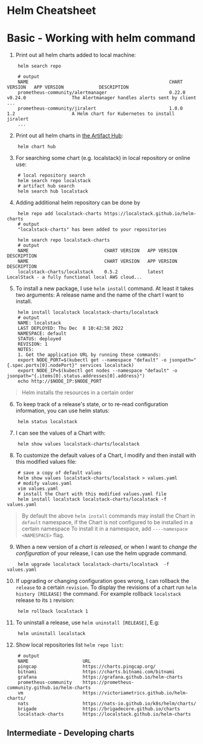 # Helm Cheatsheet

# Basic - Working with helm command
1. Print out all helm charts added to local machine:        
```
    helm search repo
```
```
    # output
    NAME                                                    CHART VERSION   APP VERSION             DESCRIPTION                                       
    prometheus-community/alertmanager                       0.22.0          v0.24.0                 The Alertmanager handles alerts sent by client ...
    prometheus-community/jiralert                           1.0.0           1.2                     A Helm chart for Kubernetes to install jiralert  
    ... 
```
2. Print out all helm charts in [the Artifact Hub](https://artifacthub.io/packages/search?kind=0):      
```
    helm chart hub
```
3. For searching some chart (e.g. localstack) in local repository or online use:
```
    # local repository search
    helm search repo localstack
    # artifact hub search
    helm search hub localstack
```
4. Adding additional helm repository can be done by
```
    helm repo add localstack-charts https://localstack.github.io/helm-charts
    # output
    "localstack-charts" has been added to your repositories

    helm search repo localstack-charts
    # output
    NAME                            CHART VERSION   APP VERSION     DESCRIPTION                                       
    NAME                            CHART VERSION   APP VERSION     DESCRIPTION                                       
    localstack-charts/localstack    0.5.2           latest          LocalStack - a fully functional local AWS cloud...
```
5. To install a new package, I use `helm install` command. At least it takes two arguments: A release name and
the name of the chart I want to install.
```
    helm install localstack localstack-charts/localstack
    # output
    NAME: localstack
    LAST DEPLOYED: Thu Dec  8 10:42:58 2022
    NAMESPACE: default
    STATUS: deployed
    REVISION: 1
    NOTES:
    1. Get the application URL by running these commands:
    export NODE_PORT=$(kubectl get --namespace "default" -o jsonpath="{.spec.ports[0].nodePort}" services localstack)
    export NODE_IP=$(kubectl get nodes --namespace "default" -o jsonpath="{.items[0].status.addresses[0].address}")
    echo http://$NODE_IP:$NODE_PORT 
```
> Helm installs the resources in a certain order

6. To keep track of a release's state, or to re-read configuration information, you can use helm status:
```
    helm status localstack
```
7. I can see the values of a Chart with:
```
    helm show values localstack-charts/localstack
```
8. To customize the default values of a Chart, I modify and then install with this modified values file:
```
    # save a copy of default values
    helm show values localstack-charts/localstack > values.yaml
    # modify values.yaml
    vim values.yaml
    # install the Chart with this modified values.yaml file
    helm install localstack localstack-charts/localstack -f values.yaml
```
> By default the above `helm install` commands may install the Chart in `default` namespace, if the Chart 
> is not configured to be installed in a certain namespace
> To install it in a namespace, add `----namespace <NAMESPACE>` flag.
        
9. When a new version of a *chart is released*, or when I want to *change the configuration* of your release, I can use the helm upgrade command.
```
    helm upgrade localstack localstack-charts/localstack  -f values.yaml 
```
10. If upgrading or changing configuration goes wrong, I can rollback the `release` to a certain `revision`. To display the revisions of a chart
run  `helm history [RELEASE]` the command. For example rollback `localstack` release to its `1` revision:
```
    helm rollback localstack 1
```
11. To uninstall a release, use `helm uninstall [RELEASE]`, E.g:
```
    helm uninstall localstack
```
12. Show local repositories list `helm repo list`:
```
    # output
    NAME                    URL                                               
    pingcap                 https://charts.pingcap.org/                       
    bitnami                 https://charts.bitnami.com/bitnami                
    grafana                 https://grafana.github.io/helm-charts             
    prometheus-community    https://prometheus-community.github.io/helm-charts
    vm                      https://victoriametrics.github.io/helm-charts/    
    nats                    https://nats-io.github.io/k8s/helm/charts/        
    brigade                 https://brigadecore.github.io/charts              
    localstack-charts       https://localstack.github.io/helm-charts 

```

## Intermediate - Developing charts